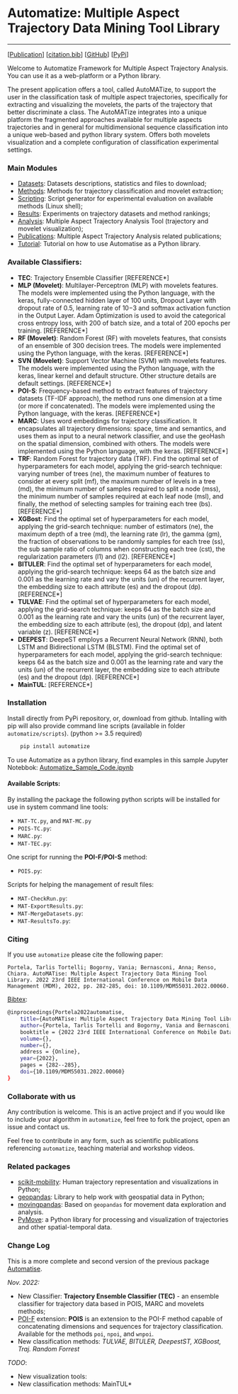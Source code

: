 # Automatize: Multiple Aspect Trajectory Data Mining Tool Library
---

\[[Publication](#)\] \[[citation.bib](citation.bib)\] \[[GitHub](https://github.com/ttportela/automatize)\] \[[PyPi](https://pypi.org/project/automatize/)\]


Welcome to Automatize Framework for Multiple Aspect Trajectory Analysis. You can use it as a web-platform or a Python library.

The present application offers a tool, called AutoMATize, to support the user in the classification task of multiple aspect trajectories, specifically for extracting and visualizing the movelets, the parts of the trajectory that better discriminate a class. The AutoMATize integrates into a unique platform the fragmented approaches available for multiple aspects trajectories and in general for multidimensional sequence classification into a unique web-based and python library system. Offers both movelets visualization and a complete configuration of classification experimental settings.

### Main Modules

- [Datasets](/datasets): Datasets descriptions, statistics and files to download;
- [Methods](/methods): Methods for trajectory classification and movelet extraction;
- [Scripting](/experiments): Script generator for experimental evaluation on available methods (Linux shell);
- [Results](/results): Experiments on trajectory datasets and method rankings;
- [Analysis](/analysis): Multiple Aspect Trajectory Analysis Tool (trajectory and movelet visualization);
- [Publications](/publications): Multiple Aspect Trajectory Analysis related publications;
- [Tutorial](/tutorial): Tutorial on how to use Automatise as a Python library.


### Available Classifiers:

* **TEC**: Trajectory Ensemble Classifier [REFERENCE*]
* **MLP (Movelet)**: Multilayer-Perceptron (MLP) with movelets features. The models were implemented using the Python language, with the keras, fully-connected hidden layer of 100 units, Dropout Layer with dropout rate of 0.5, learning rate of 10−3 and softmax activation function in the Output Layer. Adam Optimization is used to avoid the categorical cross entropy loss, with 200 of batch size, and a total of 200 epochs per training. [REFERENCE*]
* **RF (Movelet)**: Random Forest (RF) with movelets features, that consists of an ensemble of 300 decision trees. The models were implemented using the Python language, with the keras. [REFERENCE*]
* **SVN (Movelet)**: Support Vector Machine (SVM) with movelets features. The models were implemented using the Python language, with the keras, linear kernel and default structure. Other structure details are default settings. [REFERENCE*]
* **POI-S**: Frequency-based method to extract features of trajectory datasets (TF-IDF approach), the method runs one dimension at a time (or more if concatenated). The models were implemented using the Python language, with the keras. [REFERENCE*]
* **MARC**: Uses word embeddings for trajectory classification. It encapsulates all trajectory dimensions: space, time and semantics, and uses them as input to a neural network classifier, and use the geoHash on the spatial dimension, combined with others. The models were implemented using the Python language, with the keras. [REFERENCE*]
* **TRF**: Random Forest for trajectory data (TRF). Find the optimal set of hyperparameters for each model, applying the grid-search technique: varying number of trees (ne), the maximum number of features to consider at every split (mf), the maximum number of levels in a tree (md), the minimum number of samples required to split a node (mss), the minimum number of samples required at each leaf node (msl), and finally, the method of selecting samples for training each tree (bs). [REFERENCE*]
* **XGBost**: Find the optimal set of hyperparameters for each model, applying the grid-search technique:  number of estimators (ne), the maximum depth of a tree (md), the learning rate (lr), the gamma (gm), the fraction of observations to be randomly samples for each tree (ss), the sub sample ratio of columns when constructing each tree (cst), the regularization parameters (l1) and (l2). [REFERENCE*]
* **BITULER**: Find the optimal set of hyperparameters for each model, applying the grid-search technique: keeps 64 as the batch size and 0.001 as the learning rate and vary the units (un) of the recurrent layer, the embedding size to each attribute (es) and the dropout (dp). [REFERENCE*]
* **TULVAE**: Find the optimal set of hyperparameters for each model, applying the grid-search technique: keeps 64 as the batch size and 0.001 as the learning rate and vary the units (un) of the recurrent layer, the embedding size to each attribute (es), the dropout (dp), and latent variable (z). [REFERENCE*]
* **DEEPEST**: DeepeST employs a Recurrent Neural Network (RNN), both LSTM and Bidirectional LSTM (BLSTM). Find the optimal set of hyperparameters for each model, applying the grid-search technique: keeps 64 as the batch size and 0.001 as the learning rate and vary the units (un) of the recurrent layer, the embedding size to each attribute (es) and the dropout (dp). [REFERENCE*]
* **MainTUL**: [REFERENCE*]

### Installation

Install directly from PyPi repository, or, download from github. Intalling with pip will also provide command line scripts (available in folder `automatize/scripts`). (python >= 3.5 required)

```bash
    pip install automatize
```

To use Automatize as a python library, find examples in this sample Jupyter Notebbok: [Automatize_Sample_Code.ipynb](./assets/examples/Automatize_Sample_Code.ipynb)

#### Available Scripts:

By installing the package the following python scripts will be installed for use in system command line tools:

* `MAT-TC.py`, and `MAT-MC.py`
* `POIS-TC.py`:
* `MARC.py`:
* `MAT-TEC.py`:

One script for running the **POI-F/POI-S** method:

* `POIS.py`:

Scripts for helping the management of result files:

* `MAT-CheckRun.py`:
* `MAT-ExportResults.py`:
* `MAT-MergeDatasets.py`:
* `MAT-ResultsTo.py`:


### Citing

If you use `automatize` please cite the following paper:

    Portela, Tarlis Tortelli; Bogorny, Vania; Bernasconi, Anna; Renso, Chiara. AutoMATise: Multiple Aspect Trajectory Data Mining Tool Library. 2022 23rd IEEE International Conference on Mobile Data Management (MDM), 2022, pp. 282-285, doi: 10.1109/MDM55031.2022.00060.

[Bibtex](citation.bib):

```bash
@inproceedings{Portela2022automatise,
    title={AutoMATise: Multiple Aspect Trajectory Data Mining Tool Library},
    author={Portela, Tarlis Tortelli and Bogorny, Vania and Bernasconi, Anna and Renso, Chiara},
    booktitle = {2022 23rd IEEE International Conference on Mobile Data Management (MDM)},
    volume={},
    number={},
    address = {Online},
    year={2022},
    pages = {282--285},
    doi={10.1109/MDM55031.2022.00060}
}
```

### Collaborate with us

Any contribution is welcome. This is an active project and if you would like to include your algorithm in `automatize`, feel free to fork the project, open an issue and contact us.

Feel free to contribute in any form, such as scientific publications referencing `automatize`, teaching material and workshop videos.

### Related packages

- [scikit-mobility](https://github.com/scikit-mobility/scikit-mobility): Human trajectory representation and visualizations in Python;
- [geopandas](https://geopandas.org/en/stable/): Library to help work with geospatial data in Python;
- [movingpandas](https://anitagraser.github.io/movingpandas/): Based on `geopandas` for movement data exploration and analysis.
- [PyMove](https://github.com/InsightLab/PyMove): a Python library for processing and visualization of trajectories and other spatial-temporal data.

### Change Log

This is a more complete and second version of the previous package [Automatise](https://github.com/ttportela/automatise). 
 
*Nov. 2022:*
 - New Classifier: **Trajectory Ensemble Classifier (TEC)** - an ensemble classifier for trajectory data based in POIS, MARC and movelets methods;
 - [POI-F](https://doi.org/10.1145/3341105.3374045) extension: **POIS** is an extension to the POI-F method capable of concatenating dimensions and sequences for trajectory classification. Available for the methods `poi`, `npoi`, and `wnpoi`.
 - New classification methods: *TULVAE, BITULER, DeepestST, XGBoost, Traj. Random Forrest*
 
 *TODO*:
 - New visualization tools: 
 - New classification methods: MainTUL*

